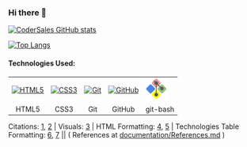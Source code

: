 ### Hi there 👋

<!--
**CoderSales/CoderSales** is a ✨ _special_ ✨ repository because its `README.md` (this file) appears on your GitHub profile.

Here are some ideas to get you started:

- 🔭 I’m currently working on ...
- 🌱 I’m currently learning ...
- 👯 I’m looking to collaborate on ...
- 🤔 I’m looking for help with ...
- 💬 Ask me about ...
- 📫 How to reach me: ...
- 😄 Pronouns: ...
- ⚡ Fun fact: ...
-->

[![CoderSales GitHub stats](https://github-readme-stats.vercel.app/api?username=CoderSales)](https://github.com/CoderSales/github-readme-stats)

[![Top Langs](https://github-readme-stats.vercel.app/api/top-langs/?username=CoderSales&layout=compact)](https://github.com/CoderSales/github-readme-stats&layout=compact)

#### Technologies Used:

<table>
    <tr>
        <td><a href="https://en.wikipedia.org/wiki/HTML5" target="_blank">
            <img src="https://upload.wikimedia.org/wikipedia/commons/thumb/6/61/HTML5_logo_and_wordmark.svg/1024px-HTML5_logo_and_wordmark.svg.png" alt="HTML5" width="55"></a></td>
        <td><a href="https://en.wikipedia.org/wiki/CSS" target="_blank">
            <img src="https://upload.wikimedia.org/wikipedia/commons/thumb/d/d5/CSS3_logo_and_wordmark.svg/800px-CSS3_logo_and_wordmark.svg.png" alt="CSS3" width="40"></a></td>
        <td><a href="https://en.wikipedia.org/wiki/Git" target="_blank">
            <img src="https://upload.wikimedia.org/wikipedia/commons/thumb/e/e0/Git-logo.svg/1920px-Git-logo.svg.png" alt="Git" width="62"></a></td>
        <td><a href="https://en.wikipedia.org/wiki/GitHub" target="_blank">
            <img src="https://upload.wikimedia.org/wikipedia/commons/thumb/9/91/Octicons-mark-github.svg/1200px-Octicons-mark-github.svg.png" alt="GitHub" width="45"></a></td>
        <td><a href="https://gitforwindows.org/" target="_blank">
            <img src="/static/images/git-bash.png" alt="git-bash" width="45"></a></td>
    </tr>
    <tr>
        <td><center>HTML5</center></td>
        <td><center>CSS3</center></td>
        <td><center>Git</center></td>
        <td><center>GitHub</center></td>
        <td><center>git-bash</center></td>
    </tr>
</table>


Citations: [1](https://github.com/ndelangen?tab=following), [2](https://github.com/bodograumann) | Visuals: [3](https://github.com/anuraghazra/github-readme-stats) | HTML Formatting: [4](https://chat.openai.com/), [5](https://validator.w3.org/nu/#textarea) | Technologies Table Formatting: [6](https://github.com/CoderSales/Portfolio_Project_1/), [7](https://www.google.com/slides/about/) || ( References at [documentation/References.md](https://github.com/CoderSales/CoderSales/blob/main/documentation/References.md) )
